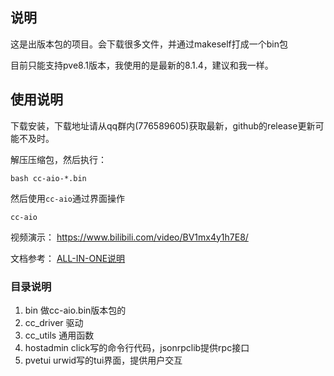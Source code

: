 ## 说明
这是出版本包的项目。会下载很多文件，并通过makeself打成一个bin包

目前只能支持pve8.1版本，我使用的是最新的8.1.4，建议和我一样。

## 使用说明
下载安装，下载地址请从qq群内(776589605)获取最新，github的release更新可能不及时。

解压压缩包，然后执行：
```shell
bash cc-aio-*.bin
```

然后使用`cc-aio`通过界面操作
```shell
cc-aio
```

视频演示： https://www.bilibili.com/video/BV1mx4y1h7E8/

文档参考： [ALL-IN-ONE说明](doc/ALL-IN-ONE说明.md)

### 目录说明
1. bin 做cc-aio.bin版本包的
2. cc_driver 驱动
3. cc_utils 通用函数
4. hostadmin click写的命令行代码，jsonrpclib提供rpc接口
5. pvetui urwid写的tui界面，提供用户交互

